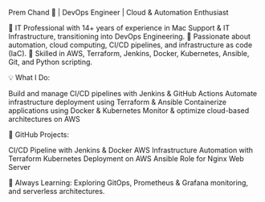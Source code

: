 Prem Chand 🚀 | DevOps Engineer | Cloud & Automation Enthusiast

🔹 IT Professional with 14+ years of experience in Mac Support & IT Infrastructure, transitioning into DevOps Engineering.
🔹 Passionate about automation, cloud computing, CI/CD pipelines, and infrastructure as code (IaC).
🔹 Skilled in AWS, Terraform, Jenkins, Docker, Kubernetes, Ansible, Git, and Python scripting.

💡 What I Do:

Build and manage CI/CD pipelines with Jenkins & GitHub Actions
Automate infrastructure deployment using Terraform & Ansible
Containerize applications using Docker & Kubernetes
Monitor & optimize cloud-based architectures on AWS

📌 GitHub Projects:

CI/CD Pipeline with Jenkins & Docker
AWS Infrastructure Automation with Terraform
Kubernetes Deployment on AWS
Ansible Role for Nginx Web Server

🚀 Always Learning: Exploring GitOps, Prometheus & Grafana monitoring, and serverless architectures.
